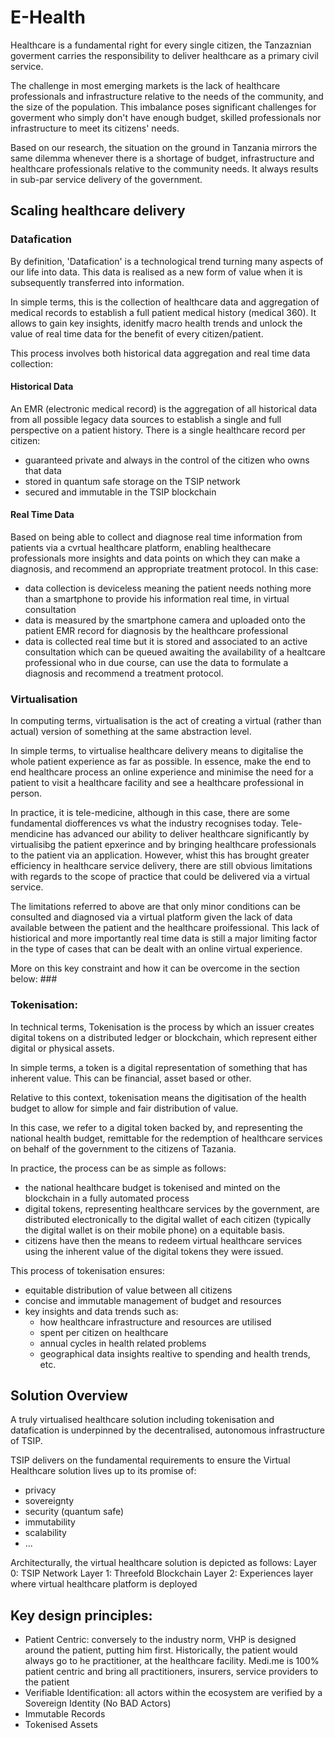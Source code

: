 # E-Health

Healthcare is a fundamental right for every single citizen, the Tanzaznian goverment carries the responsibility to deliver healthcare as a primary civil service. 

The challenge in most emerging markets is the lack of healthcare professionals and infrastructure relative to the needs of the community, and the size of the population. This imbalance poses significant challenges for goverment who simply don't have enough budget, skilled professionals nor infrastructure to meet its citizens' needs.

Based on our research, the situation on the ground in Tanzania mirrors the same dilemma whenever there is a shortage of budget, infrastructure and healthcare professionals relative to the community needs. It always results in sub-par service delivery of the government. 


## Scaling healthcare delivery

### Datafication

By definition, 'Datafication' is a technological trend turning many aspects of our life into data. This data is realised as a new form of value when it is subsequently transferred into information.

In simple terms, this is the collection of healthcare data and aggregation of medical records to establish a full patient medical history (medical 360). It allows to gain key insights, idenitfy macro health trends and unlock the value of real time data for the benefit of every citizen/patient.

This process involves both historical data aggregation and real time data collection:

#### Historical Data 

An EMR (electronic medical record) is the aggregation of all historical data from all possible legacy data sources to establish a single and full perspective on a patient history. There is a single healthcare record per citizen:
  - guaranteed private and always in the control of the citizen who owns that data
  - stored in quantum safe storage on the TSIP network
  - secured and immutable in the TSIP blockchain 
  
#### Real Time Data

Based on being able to collect and diagnose real time information from patients via a cvrtual healthcare platform, enabling healthecare professionals more insights and data points on which they can make a diagnosis, and recommend an appropriate treatment protocol. In this case:
  -  data collection is deviceless meaning the patient needs nothing more than a smartphone to provide his information real time, in virtual consultation
  - data is measured by the smartphone camera and uploaded onto the patient EMR record for diagnosis by the healthcare professional
  - data is collected real time but it is stored and associated to an active consultation which can be queued awaiting the availability of a healtcare professional who in due course, can use the data to formulate a diagnosis and recommend a treatment protocol. 
  
### Virtualisation

In computing terms, virtualisation is the act of creating a virtual (rather than actual) version of something at the same abstraction level.

In simple terms, to virtualise healthcare delivery means to digitalise the whole patient experience as far as possible. In essence, make the end to end healthcare process an online experience and minimise the need for a patient to visit a healthcare facility and see a healthcare professional in person.

In practice, it is tele-medicine, although in this case, there are some fundamental diofferences vs what the industry  recognises today. Tele-mendicine has advanced our ability to deliver healthcare significantly by virtualisibg the patient epxerince and by bringing healthcare professionals to the patient via an application. However, whist this has brought greater efficiency in healthcare service delivery, there are still obvious limitations with regards to the scope of practice that could be delivered via a virtual service.

The limitations referred to above are that only minor conditions can be consulted and diagnosed via a virtual platform given the lack of data available between the patient  and the healthcare proifessional. This lack of histiorical and more importantly real time data is still a major limiting factor in the type of cases that can be dealt with an online virtual experience.

More on this key constraint and how it can be overcome in the section below: ###

### Tokenisation:

In technical terms, Tokenisation is the process by which an issuer creates digital tokens on a distributed ledger or blockchain, which represent either digital or physical assets.

In simple terms, a token is a digital representation of something that has inherent value. This can be financial, asset based or other.

Relative to this context, tokenisation means the digitisation of the health budget to allow for simple and fair distribution of value. 

In this case, we refer to a digital token backed by, and representing the national health budget, remittable for the redemption of healthcare services on behalf of the government to the citizens of Tazania.

In practice, the process can be as simple as follows:

- the national healthcare budget is tokenised and minted on the blockchain in a fully automated process
- digital tokens, representing healthcare services by the government, are distributed electronically to the digital wallet of each citizen (typically the digital wallet is on their mobile phone) on a equitable basis.
- citizens have then the means to redeem virtual healthcare services using the inherent value of the digital tokens they were issued.

This process of tokenisation ensures:
- equitable distribution of value between all citizens
- concise and immutable management of budget and resources
- key insights and data trends such as:
  - how healthcare infrastructure and resources are utilised
  - spent per citizen on healthcare
  - annual cycles in health related problems
  - geographical data insights realtive to spending and health trends, etc.

## Solution Overview

A truly virtualised healthcare solution including tokenisation and datafication is underpinned by the decentralised, autonomous infrastructure of TSIP.

TSIP delivers on the fundamental requirements to ensure the Virtual Healthcare solution lives up to its promise of:

- privacy
- sovereignty
- security (quantum safe)
- immutability
- scalability
- ...

Architecturally, the virtual healthcare solution is depicted as follows:
Layer 0: TSIP Network
Layer 1: Threefold Blockchain
Layer 2: Experiences layer where virtual healthcare platform is deployed

## Key design principles: 

- Patient Centric: conversely to the industry norm, VHP is designed around the patient, putting him first. Historically, the patient would always go to he practitioner, at the healthcare facility. Medi.me is 100% patient centric and bring all practitioners, insurers, service providers to the patient
- Verifiable Identification: all actors within the ecosystem are verified by a Sovereign Identity (No BAD Actors)
- Immutable Records
- Tokenised Assets





